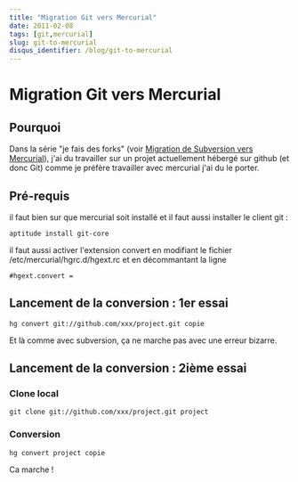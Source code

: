 ```yaml
---
title: "Migration Git vers Mercurial"
date: 2011-02-08
tags: [git,mercurial]
slug: git-to-mercurial
disqus_identifier: /blog/git-to-mercurial
---
```

# Migration Git vers Mercurial

## Pourquoi
Dans la série "je fais des forks" (voir [Migration de Subversion vers Mercurial](/blog/subversion-to-mercurial)), j'ai du travailler sur un projet actuellement hébergé sur github (et donc Git) comme je préfère travailler avec mercurial j'ai du le porter.

## Pré-requis

il faut bien sur que mercurial soit installé et il faut aussi installer le client git :

```
aptitude install git-core
```
il faut aussi activer l'extension convert en modifiant le fichier /etc/mercurial/hgrc.d/hgext.rc et en décommantant la ligne 

```
#hgext.convert =
```

## Lancement de la conversion : 1er essai

```
hg convert git://github.com/xxx/project.git copie
```
Et là comme avec subversion, ça ne marche pas avec une erreur bizarre.

## Lancement de la conversion : 2ième essai

### Clone local

```
git clone git://github.com/xxx/project.git project
```

### Conversion

```
hg convert project copie
```
Ca marche !





